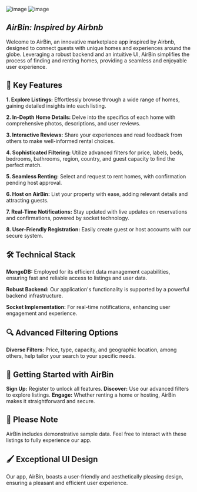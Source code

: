 ![image](https://github.com/NoyLeibo/Airbmb/assets/150171476/20c4dbd3-d831-49f7-9b85-bd17b17e9c03)
![image](https://github.com/NoyLeibo/Airbmb/assets/150171476/eaffca1a-c607-4714-a7a5-42fcc60b12ef)


## **_AirBin: Inspired by Airbnb_**
Welcome to AirBin, an innovative marketplace app inspired by Airbnb, designed to connect guests with unique homes and experiences around the globe. Leveraging a robust backend and an intuitive UI, AirBin simplifies the process of finding and renting homes, providing a seamless and enjoyable user experience.
 
## **🌟 Key Features**
**1.  Explore Listings:** Effortlessly browse through a wide range of homes, gaining detailed insights into each listing.

**2. In-Depth Home Details:** Delve into the specifics of each home with comprehensive photos, descriptions, and user reviews.

**3. Interactive Reviews:** Share your experiences and read feedback from others to make well-informed rental choices.

**4. Sophisticated Filtering:** Utilize advanced filters for price, labels, beds, bedrooms, bathrooms, region, country, and guest capacity to find the perfect match.

**5. Seamless Renting:** Select and request to rent homes, with confirmation pending host approval.

**6. Host on AirBin:** List your property with ease, adding relevant details and attracting guests.

**7. Real-Time Notifications:** Stay updated with live updates on reservations and confirmations, powered by socket technology.

**8. User-Friendly Registration:** Easily create guest or host accounts with our secure system.

## **🛠️ Technical Stack**
**MongoDB:** Employed for its efficient data management capabilities, ensuring fast and reliable access to listings and user data.

**Robust Backend:** Our application's functionality is supported by a powerful backend infrastructure.

**Socket Implementation:** For real-time notifications, enhancing user engagement and experience.

## **🔍 Advanced Filtering Options**
**Diverse Filters:** Price, type, capacity, and geographic location, among others, help tailor your search to your specific needs.

## **🚀 Getting Started with AirBin**
**Sign Up:** Register to unlock all features.
**Discover:** Use our advanced filters to explore listings.
**Engage:** Whether renting a home or hosting, AirBin makes it straightforward and secure.

## **📝 Please Note**
AirBin includes demonstrative sample data. Feel free to interact with these listings to fully experience our app.

## **🖌️ Exceptional UI Design**
Our app, AirBin, boasts a user-friendly and aesthetically pleasing design, ensuring a pleasant and efficient user experience.
